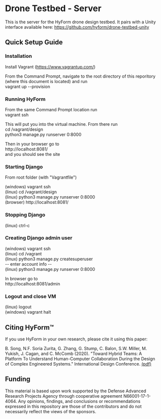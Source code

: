 # Drone Testbed - Server
This is the server for the HyForm drone design testbed. It pairs with a Unity interface available here: https://github.com/hyform/drone-testbed-unity

## Quick Setup Guide
### Installation 
Install Vagrant  (https://www.vagrantup.com/)  
  
From the Command Prompt, navigate to the root directory of this reporitory (where this document is located) and run  
vagrant up --provision  
  
### Running HyForm
From the same Command Prompt location run  
vagrant ssh  
  
This will put you into the virtual machine. From there run  
cd /vagrant/design  
python3 manage.py runserver 0:8000  
  
Then in your browser go to  
http://localhost:8081/  
and you should see the site  
  
### Starting Django 
From root folder (with "Vagrantfile")  
  
(windows)	vagrant ssh  
(linux)		cd /vagrant/design  
(linux)		python3 manage.py runserver 0:8000  
(browser)	http://localhost:8081/  
  
  
  
  
### Stopping Django 
  
(linux)		ctrl-c  
  
  
  
### Creating Django admin user 
  
(windows)	vagrant ssh  
(linux)		cd /vagrant  
(linux)		python3 manage.py createsuperuser  
-- enter account info --  
(linux)		python3 manage.py runserver 0:8000  
  
In browser go to  
http://localhost:8081/admin  
  
  
### Logout and close VM

(linux)		logout  
(windows)	vagrant halt  


## Citing HyForm™
If you use HyForm in your own research, please cite it using this paper:

B. Song, N.F. Soria Zurita, G. Zhang, G. Stump, C. Balon, S.W. Miller, M. Yukish, J. Cagan, and C. McComb (2020). "Toward Hybrid Teams: A Platform To Understand Human-Computer Collaboration During the Design of Complex Engineered Systems." International Design Conference. [(pdf)](https://engrxiv.org/n7u95)

## Funding
This material is based upon work supported by the Defense Advanced Research Projects Agency through cooperative agreement N66001-17-1-4064. Any opinions, findings, and conclusions or recommendations expressed in this repository are those of the contributors and do not necessarily reflect the views of the sponsors.
